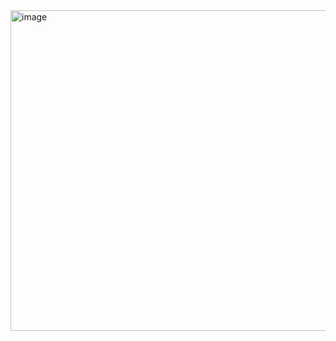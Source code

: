 <img width="700" height="513" alt="image" src="https://github.com/user-attachments/assets/8b639c7f-60d9-4d64-8960-e17cc68826a9" />

